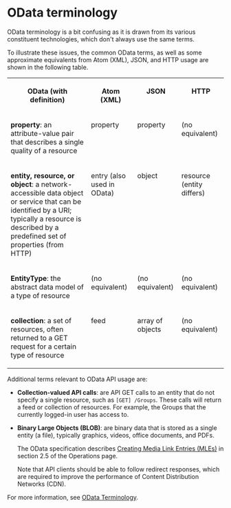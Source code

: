 <!-- loioc064ed8eab9643b5b5e0b380e2653bba -->

# OData terminology

OData terminology is a bit confusing as it is drawn from its various constituent technologies, which don't always use the same terms.

To illustrate these issues, the common OData terms, as well as some approximate equivalents from Atom \(XML\), JSON, and HTTP usage are shown in the following table.


<table>
<tr>
<th valign="top">

OData \(with definition\)



</th>
<th valign="top">

Atom \(XML\)



</th>
<th valign="top">

JSON



</th>
<th valign="top">

HTTP



</th>
</tr>
<tr>
<td valign="top">

**property**: an attribute-value pair that describes a single quality of a resource



</td>
<td valign="top">

property



</td>
<td valign="top">

property



</td>
<td valign="top">

\(no equivalent\)



</td>
</tr>
<tr>
<td valign="top">

**entity, resource, or object**: a network-accessible data object or service that can be identified by a URI; typically a resource is described by a predefined set of properties \(from HTTP\)



</td>
<td valign="top">

entry \(also used in OData\)



</td>
<td valign="top">

object



</td>
<td valign="top">

resource \(entity differs\)



</td>
</tr>
<tr>
<td valign="top">

**EntityType**: the abstract data model of a type of resource



</td>
<td valign="top">

\(no equivalent\)



</td>
<td valign="top">

\(no equivalent\)



</td>
<td valign="top">

\(no equivalent\)



</td>
</tr>
<tr>
<td valign="top">

**collection**: a set of resources, often returned to a GET request for a certain type of resource



</td>
<td valign="top">

feed



</td>
<td valign="top">

array of objects



</td>
<td valign="top">

\(no equivalent\)



</td>
</tr>
</table>

Additional terms relevant to OData API usage are:

-   **Collection-valued API calls**: are API GET calls to an entity that do not specify a single resource, such as `[GET] /Groups`. These calls will return a feed or collection of resources. For example, the Groups that the currently logged-in user has access to.
-   **Binary Large Objects \(BLOB\)**: are binary data that is stored as a single entity \(a file\), typically graphics, videos, office documents, and PDFs.

    The OData specification describes [Creating Media Link Entries \(MLEs\)](http://www.odata.org/documentation/odata-version-2-0/operations#CreatingMediaLinkEntries) in section 2.5 of the Operations page.

    Note that API clients should be able to follow redirect responses, which are required to improve the performance of Content Distribution Networks \(CDN\).


For more information, see [OData Terminology](http://www.odata.org/documentation/odata-version-2-0/terminology/).

